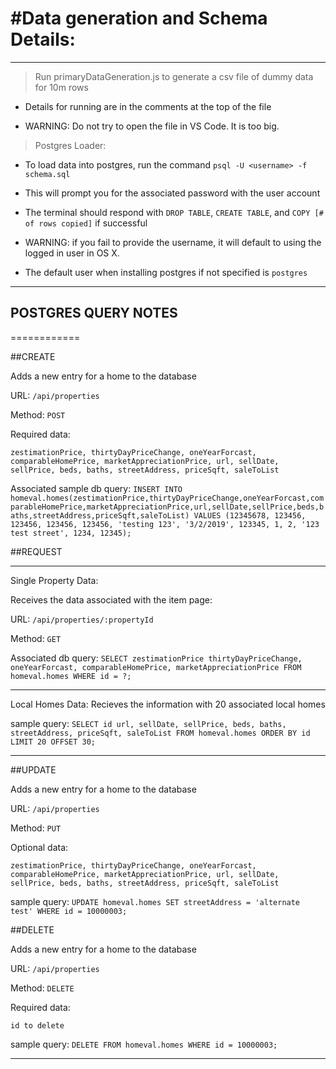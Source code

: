 #Data generation and Schema Details: 
====================================

------------------------------------

> Run primaryDataGeneration.js to generate a csv file of dummy data for 10m rows 
 - Details for running are in the comments at the top of the file


 - WARNING: Do not try to open the file in VS Code. It is too big. 


> Postgres Loader: 
 - To load data into postgres, run the command `psql -U <username> -f schema.sql` 
 - This will prompt you for the associated password with the user account 
 - The terminal should respond with `DROP TABLE`, `CREATE TABLE`, and `COPY [# of rows copied]` if successful 
  
 - WARNING: if you fail to provide the username, it will default to using the logged in user in OS X.
 - The default user when installing postgres if not specified is `postgres`

------------------------------------

## POSTGRES QUERY NOTES
============

##CREATE

Adds a new entry for a home to the database 

URL: `/api/properties`

Method: `POST`

Required data: 

`zestimationPrice,
thirtyDayPriceChange,
oneYearForcast,
comparableHomePrice,
marketAppreciationPrice,
url,
sellDate,
sellPrice,
beds,
baths,
streetAddress,
priceSqft,
saleToList`


Associated sample db query: `INSERT INTO homeval.homes(zestimationPrice,thirtyDayPriceChange,oneYearForcast,comparableHomePrice,marketAppreciationPrice,url,sellDate,sellPrice,beds,baths,streetAddress,priceSqft,saleToList) VALUES (12345678, 123456, 123456, 123456, 123456, 'testing 123', '3/2/2019', 123345, 1, 2, '123 test street', 1234, 12345);`

##REQUEST

-----------------------------------

Single Property Data:

Receives the data associated with the item page:

URL:
`/api/properties/:propertyId`

Method: `GET`

Associated db query: `SELECT zestimationPrice thirtyDayPriceChange, oneYearForcast, comparableHomePrice, marketAppreciationPrice FROM homeval.homes WHERE id = ?;`


-----------------------------------
Local Homes Data: 
Recieves the information with 20 associated local homes


sample query:
`SELECT id url, sellDate, sellPrice, beds, baths, streetAddress, priceSqft, saleToList FROM homeval.homes ORDER BY id LIMIT 20 OFFSET 30;`

-----------------------------------
##UPDATE

Adds a new entry for a home to the database 

URL: `/api/properties`

Method: `PUT`

Optional data: 

`zestimationPrice,
thirtyDayPriceChange,
oneYearForcast,
comparableHomePrice,
marketAppreciationPrice,
url,
sellDate,
sellPrice,
beds,
baths,
streetAddress,
priceSqft,
saleToList`


sample query: 
`UPDATE homeval.homes SET streetAddress = 'alternate test' WHERE id = 10000003;`

##DELETE

Adds a new entry for a home to the database 

URL: `/api/properties`

Method: `DELETE`

Required data: 

`id to delete`

sample query: 
`DELETE FROM homeval.homes WHERE id = 10000003;`

------------------------------------